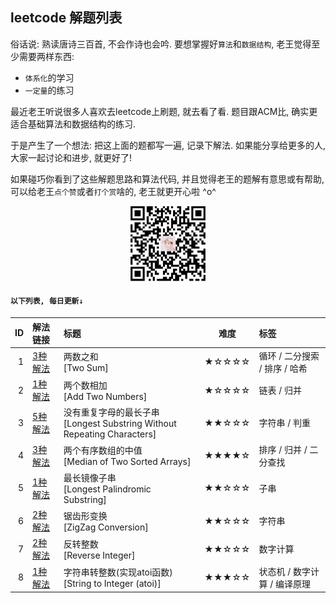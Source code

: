 ## leetcode 解题列表

俗话说: 熟读唐诗三百首, 不会作诗也会吟. 要想掌握好`算法`和`数据结构`, 老王觉得至少需要两样东西:

* `体系化`的学习
* `一定量`的练习

最近老王听说很多人喜欢去leetcode上刷题, 就去看了看. 题目跟ACM比, 确实更适合基础算法和数据结构的练习.

于是产生了一个想法: 把这上面的题都写一遍, 记录下解法. 如果能分享给更多的人, 大家一起讨论和进步, 就更好了!

如果碰巧你看到了这些解题思路和算法代码, 并且觉得老王的题解有意思或有帮助, 可以给老王`点个赞`或者`打个赏`啥的, 老王就更开心啦 ^o^

<div align="center"><img src="https://github.com/simplemain/leetcode/blob/master/qrcode_pay.min.jpg" width="120" height="120" /></div>


#### `以下列表, 每日更新↓`

| ID | 解法链接 |    标题   |  难度  |    标签   |
|---:|:-------|:----------|:-----:|:----------|
| 1 | [3种解法](https://github.com/simplemain/leetcode/blob/master/1/analysis.md) |  两数之和 <br/>[Two Sum] | ★☆☆☆☆ | 循环 / 二分搜索 / 排序 / 哈希 |
| 2 | [1种解法](https://github.com/simplemain/leetcode/blob/master/2/analysis.md) |  两个数相加 <br/>[Add Two Numbers] | ★☆☆☆☆ | 链表 / 归并 |
| 3 | [5种解法](https://github.com/simplemain/leetcode/blob/master/3/analysis.md) |  没有重复字母的最长子串 <br/>[Longest Substring Without Repeating Characters] | ★★☆☆☆ | 字符串 / 判重 |
| 4 | [3种解法](https://github.com/simplemain/leetcode/blob/master/4/analysis.md) |  两个有序数组的中值 <br/>[Median of Two Sorted Arrays] | ★★★★☆ | 排序 / 归并 / 二分查找 |
| 5 | [1种解法](https://github.com/simplemain/leetcode/blob/master/5/analysis.md) |  最长镜像子串 <br/>[Longest Palindromic Substring] | ★★☆☆☆ | 子串 |
| 6 | [2种解法](https://github.com/simplemain/leetcode/blob/master/6/analysis.md) |  锯齿形变换 <br/>[ZigZag Conversion] | ★★☆☆☆ | 字符串 |
| 7 | [2种解法](https://github.com/simplemain/leetcode/blob/master/7/analysis.md) |  反转整数 <br/>[Reverse Integer] | ★★☆☆☆ | 数字计算 |
| 8 | [1种解法](https://github.com/simplemain/leetcode/blob/master/8/analysis.md) |  字符串转整数(实现atoi函数) <br/>[String to Integer (atoi)] | ★★★☆☆ | 状态机 / 数字计算 / 编译原理 |